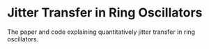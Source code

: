 # Jitter Transfer in Ring Oscillators

The paper and code explaining quantitatively jitter transfer in ring oscillators.
